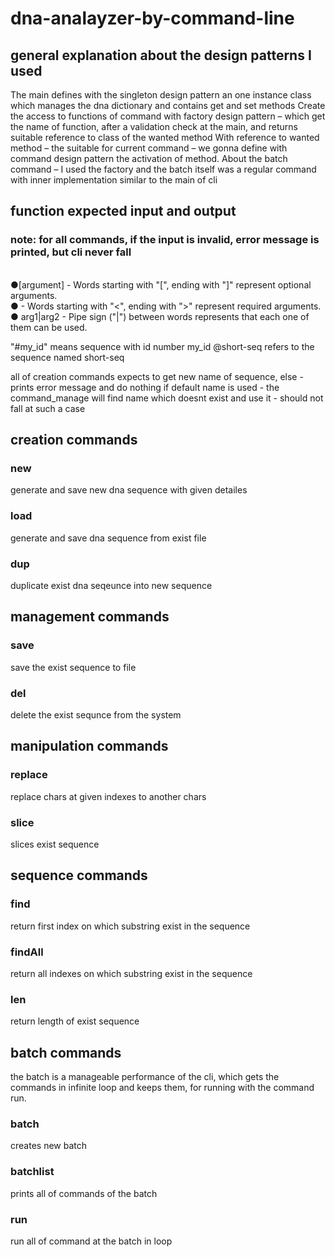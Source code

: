 # dna-analayzer-by-command-line

## general explanation about the design patterns I used

The main defines with the singleton design pattern an one instance class which manages the dna dictionary and contains get and set methods 
Create the access to functions of command with factory design pattern – which get the name of function, after a validation check at the main, and returns suitable reference to class of the wanted method 
With reference to wanted method – the suitable for current command – we gonna define with command design pattern the activation of method.
About the batch command – I used the factory and the batch itself was a regular command with inner implementation similar to the main of cli


## function expected input and output

### note: for all commands, if the input is invalid,  error message is printed, but cli never fall

</br>●[argument] - Words starting with "[", ending with "]" represent optional
arguments.
</br>● <argument> - Words starting with "<", ending with ">" represent required
arguments.
</br>● arg1|arg2 - Pipe sign ("|") between words represents that each one of them can
be used.

"#my_id" means sequence with id number my_id
@short-seq refers to the sequence named short-seq

all of creation commands expects to get new name of sequence, else - prints error message and do nothing
if default name is used - the command_manage will find name which doesnt exist and use it - should not fall at such a case
## creation commands
### new 
generate and save new dna sequence with given detailes
### load  
generate and save dna sequence from exist file
### dup 
duplicate exist dna seqeunce into new sequence
## management commands
### save
save the exist sequence to file
### del
delete the exist sequnce from the system
## manipulation commands
### replace
replace chars at given indexes to another chars
### slice
slices exist sequence 
## sequence commands
### find
return first index on which substring exist in the sequence
### findAll
return all indexes on which substring exist in the sequence
### len
return length of exist sequence
## batch commands
the batch is a manageable performance of the cli, which gets the commands in infinite loop and keeps them, for running with the command run.
### batch
creates new batch 
### batchlist 
prints all of commands of the batch
### run
run all of command at the batch in loop
